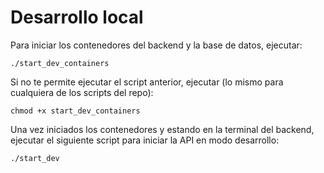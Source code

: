 # Desarrollo local

Para iniciar los contenedores del backend y la base de datos, ejecutar:
```
./start_dev_containers
```

Si no te permite ejecutar el script anterior, ejecutar (lo mismo para cualquiera de los scripts del repo):
```
chmod +x start_dev_containers
```

Una vez iniciados los contenedores y estando en la terminal del backend, ejecutar el siguiente script para iniciar la API en modo desarrollo:
```
./start_dev
```